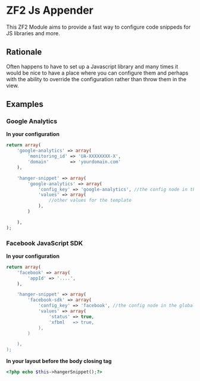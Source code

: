 # ZF2 Js Appender

This ZF2 Module aims to provide a fast way to configure code snippeds for JS libraries and more.

## Rationale

Often happens to have to set up a Javascript library and many times it would be nice to have a place where you can configure them
and perhaps with the ability to override the configuration rather than throw them in the view.


## Examples

### Google Analytics

**In your configuration**

```php
return array(
    'google-analytics' => array(
   		'monitoring_id' => 'UA-XXXXXXXX-X',
        'domain'        => 'yourdomain.com'
    ),

    'hanger-snippet' => array(
        'google-analytics' => array(
        	'config_key' => 'google-analytics', //the config node in the global config
            'values' => array(
                //other values for the template
            ),
        )

    ),
);
```

### Facebook JavaScript SDK

**In your configuration**

```php
return array(
    'facebook' => array(
   		'appId' => '....',
    ),

    'hanger-snippet' => array(
        'facebook-sdk' => array(
        	'config_key' => 'facebook', //the config node in the global config
            'values' => array(
                'status' => true,
                'xfbml   => true,
            ),
        )

    ),
);
```


**In your layout before the body closing tag**

```php
<?php echo $this->hangerSnippet();?>
```